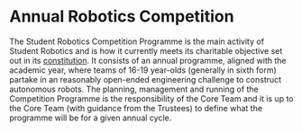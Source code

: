 # Annual Robotics Competition

The Student Robotics Competition Programme is the main activity of Student Robotics and is how it currently meets its charitable objective set out in its [constitution](https://github.com/srobo/ops-manual/tree/d76377192d4c94c4bd4298f0f3954f5d342af24b/resources/constitution.pdf). It consists of an annual programme, aligned with the academic year, where teams of 16-19 year-olds \(generally in sixth form\) partake in an reasonably open-ended engineering challenge to construct autonomous robots. The planning, management and running of the Competition Programme is the responsibility of the Core Team and it is up to the Core Team \(with guidance from the Trustees\) to define what the programme will be for a given annual cycle.


